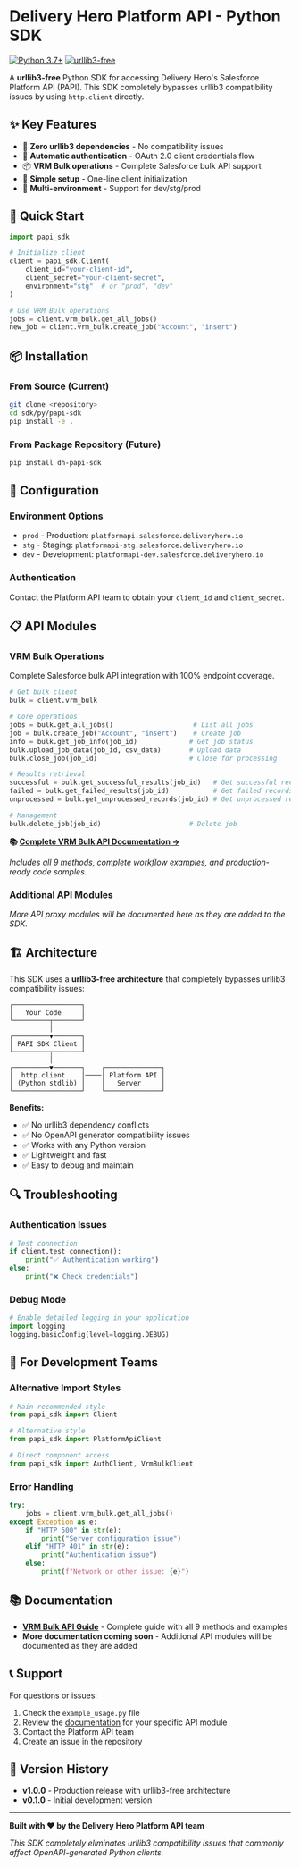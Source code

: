 # Delivery Hero Platform API - Python SDK

[![Python 3.7+](https://img.shields.io/badge/python-3.7+-blue.svg)](https://www.python.org/downloads/)
[![urllib3-free](https://img.shields.io/badge/urllib3-free-green.svg)](https://github.com/urllib3/urllib3)

A **urllib3-free** Python SDK for accessing Delivery Hero's Salesforce Platform API (PAPI). This SDK completely bypasses urllib3 compatibility issues by using `http.client` directly.

## ✨ Key Features

- 🚫 **Zero urllib3 dependencies** - No compatibility issues
- 🔐 **Automatic authentication** - OAuth 2.0 client credentials flow
- 📦 **VRM Bulk operations** - Complete Salesforce bulk API support
- 🔧 **Simple setup** - One-line client initialization
- 🏢 **Multi-environment** - Support for dev/stg/prod

## 🚀 Quick Start

```python
import papi_sdk

# Initialize client
client = papi_sdk.Client(
    client_id="your-client-id",
    client_secret="your-client-secret",
    environment="stg"  # or "prod", "dev"
)

# Use VRM Bulk operations
jobs = client.vrm_bulk.get_all_jobs()
new_job = client.vrm_bulk.create_job("Account", "insert")
```

## 📦 Installation

### From Source (Current)
```bash
git clone <repository>
cd sdk/py/papi-sdk
pip install -e .
```

### From Package Repository (Future)
```bash
pip install dh-papi-sdk
```

## 🔧 Configuration

### Environment Options
- `prod` - Production: `platformapi.salesforce.deliveryhero.io`
- `stg` - Staging: `platformapi-stg.salesforce.deliveryhero.io`
- `dev` - Development: `platformapi-dev.salesforce.deliveryhero.io`

### Authentication
Contact the Platform API team to obtain your `client_id` and `client_secret`.

## 📋 API Modules

### VRM Bulk Operations
Complete Salesforce bulk API integration with 100% endpoint coverage.

```python
# Get bulk client
bulk = client.vrm_bulk

# Core operations
jobs = bulk.get_all_jobs()                    # List all jobs
job = bulk.create_job("Account", "insert")    # Create job
info = bulk.get_job_info(job_id)             # Get job status
bulk.upload_job_data(job_id, csv_data)       # Upload data
bulk.close_job(job_id)                       # Close for processing

# Results retrieval
successful = bulk.get_successful_results(job_id)   # Get successful records
failed = bulk.get_failed_results(job_id)           # Get failed records  
unprocessed = bulk.get_unprocessed_records(job_id) # Get unprocessed records

# Management
bulk.delete_job(job_id)                      # Delete job
```

**📚 [Complete VRM Bulk API Documentation →](sdk/py/docs/vrm-bulk.md)**

*Includes all 9 methods, complete workflow examples, and production-ready code samples.*

### Additional API Modules
*More API proxy modules will be documented here as they are added to the SDK.*

## 🏗️ Architecture

This SDK uses a **urllib3-free architecture** that completely bypasses urllib3 compatibility issues:

```
┌─────────────────┐
│   Your Code     │
└─────────┬───────┘
          │
┌─────────▼───────┐
│ PAPI SDK Client │
└─────────┬───────┘
          │
┌─────────▼───────┐    ┌──────────────┐
│  http.client    │────│ Platform API │
│ (Python stdlib) │    │   Server     │
└─────────────────┘    └──────────────┘
```

**Benefits:**
- ✅ No urllib3 dependency conflicts
- ✅ No OpenAPI generator compatibility issues  
- ✅ Works with any Python version
- ✅ Lightweight and fast
- ✅ Easy to debug and maintain

## 🔍 Troubleshooting

### Authentication Issues
```python
# Test connection
if client.test_connection():
    print("✅ Authentication working")
else:
    print("❌ Check credentials")
```

### Debug Mode
```python
# Enable detailed logging in your application
import logging
logging.basicConfig(level=logging.DEBUG)
```

## 🏢 For Development Teams

### Alternative Import Styles
```python
# Main recommended style
from papi_sdk import Client

# Alternative style
from papi_sdk import PlatformApiClient

# Direct component access
from papi_sdk import AuthClient, VrmBulkClient
```

### Error Handling
```python
try:
    jobs = client.vrm_bulk.get_all_jobs()
except Exception as e:
    if "HTTP 500" in str(e):
        print("Server configuration issue")
    elif "HTTP 401" in str(e):
        print("Authentication issue")
    else:
        print(f"Network or other issue: {e}")
```

## 📚 Documentation

- **[VRM Bulk API Guide](sdk/py/docs/vrm-bulk.md)** - Complete guide with all 9 methods and examples
- **More documentation coming soon** - Additional API modules will be documented as they are added

## 📞 Support

For questions or issues:
1. Check the `example_usage.py` file
2. Review the [documentation](sdk/py/docs/) for your specific API module
3. Contact the Platform API team
4. Create an issue in the repository

## 🔄 Version History

- **v1.0.0** - Production release with urllib3-free architecture
- **v0.1.0** - Initial development version

---

**Built with ❤️ by the Delivery Hero Platform API team**

*This SDK completely eliminates urllib3 compatibility issues that commonly affect OpenAPI-generated Python clients.*
